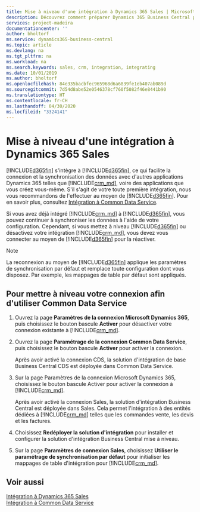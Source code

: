 ```yaml
---
title: Mise à niveau d'une intégration à Dynamics 365 Sales | Microsoft Docs
description: Découvrez comment préparer Dynamics 365 Business Central pour l'intégrer à Dynamics 365 Sales.
services: project-madeira
documentationcenter: ''
author: bholtorf
ms.service: dynamics365-business-central
ms.topic: article
ms.devlang: na
ms.tgt_pltfrm: na
ms.workload: na
ms.search.keywords: sales, crm, integration, integrating
ms.date: 10/01/2019
ms.author: bholtorf
ms.openlocfilehash: 84e335bacbfec965968d6a6839fe1eb407ab089d
ms.sourcegitcommit: 7d54d8abe52e0546378cf760f5082f46e8441b90
ms.translationtype: HT
ms.contentlocale: fr-CH
ms.lasthandoff: 04/30/2020
ms.locfileid: "3324141"
---
```

# <a name="upgrading-an-integration-with-dynamics-365-sales"></a>Mise à niveau d'une intégration à Dynamics 365 Sales
[!INCLUDE[d365fin](includes/d365fin_md.md)] s'intègre à [!INCLUDE[d365fin](includes/cds_long_md.md)], ce qui facilite la connexion et la synchronisation des données avec d'autres applications Dynamics 365 telles que [!INCLUDE[crm_md](includes/crm_md.md)], voire des applications que vous créez vous-même. S'il s'agit de votre toute première intégration, nous vous recommandons de l'effectuer au moyen de [!INCLUDE[d365fin](includes/cds_long_md.md)]. Pour en savoir plus, consultez [Intégration à Common Data Service](admin-common-data-service.md).

Si vous avez déjà intégré [!INCLUDE[crm_md](includes/crm_md.md)] à [!INCLUDE[d365fin](includes/d365fin_md.md)], vous pouvez continuer à synchroniser les données à l'aide de votre configuration. Cependant, si vous mettez à niveau [!INCLUDE[d365fin](includes/d365fin_md.md)] ou désactivez votre intégration [!INCLUDE[crm_md](includes/crm_md.md)], vous devez vous connecter au moyen de [!INCLUDE[d365fin](includes/cds_long_md.md)] pour la réactiver. 

> [!NOTE]
> La reconnexion au moyen de [!INCLUDE[d365fin](includes/cds_long_md.md)] applique les paramètres de synchronisation par défaut et remplace toute configuration dont vous disposez. Par exemple, les mappages de table par défaut sont appliqués.

## <a name="to-upgrade-your-connection-to-use-common-data-service"></a>Pour mettre à niveau votre connexion afin d'utiliser Common Data Service
1. Ouvrez la page **Paramètres de la connexion Microsoft Dynamics 365**, puis choisissez le bouton bascule **Activer** pour désactiver votre connexion existante à [!INCLUDE[crm_md](includes/crm_md.md)].
2. Ouvrez la page **Paramétrage de la connexion Common Data Service**, puis choisissez le bouton bascule **Activer** pour activer la connexion.
  
   Après avoir activé la connexion CDS, la solution d'intégration de base Business Central CDS est déployée dans Common Data Service.
3. Sur la page Paramètres de la connexion Microsoft Dynamics 365, choisissez le bouton bascule Activer pour activer la connexion à [!INCLUDE[crm_md](includes/crm_md.md)].
  
   Après avoir activé la connexion Sales, la solution d'intégration Business Central est déployée dans Sales. Cela permet l'intégration à des entités dédiées à [!INCLUDE[crm_md](includes/crm_md.md)] telles que les commandes vente, les devis et les factures.
4. Choisissez **Redéployer la solution d'intégration** pour installer et configurer la solution d'intégration Business Central mise à niveau.
5. Sur la page **Paramètres de connexion Sales**, choisissez **Utiliser le paramétrage de synchronisation par défaut** pour initialiser les mappages de table d'intégration pour [!INCLUDE[crm_md](includes/crm_md.md)].

## <a name="see-also"></a>Voir aussi
[Intégration à Dynamics 365 Sales](admin-prepare-dynamics-365-for-sales-for-integration.md)  
[Intégration à Common Data Service](admin-common-data-service.md)